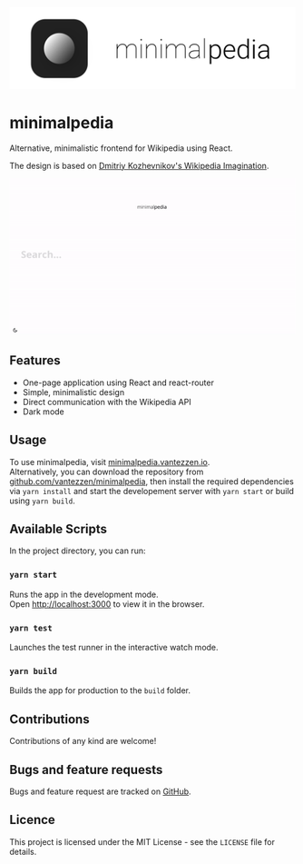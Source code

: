 <img src="logo.png">

# minimalpedia
Alternative, minimalistic frontend for Wikipedia using React.

The design is based on [Dmitriy Kozhevnikov's Wikipedia Imagination](https://www.behance.net/gallery/75870375/Wikipedia-Imagination).

<img src="demo.gif">

## Features
- One-page application using React and react-router
- Simple, minimalistic design
- Direct communication with the Wikipedia API
- Dark mode

## Usage
To use minimalpedia, visit [minimalpedia.vantezzen.io](https://minimalpedia.vantezzen.io).<br>
Alternatively, you can download the repository from [github.com/vantezzen/minimalpedia](https://github.com/vantezzen/minimalpedia), then install the required dependencies via `yarn install` and start the developement server with `yarn start` or build using `yarn build`.

## Available Scripts
In the project directory, you can run:

### `yarn start`

Runs the app in the development mode.<br>
Open [http://localhost:3000](http://localhost:3000) to view it in the browser.

### `yarn test`

Launches the test runner in the interactive watch mode.

### `yarn build`

Builds the app for production to the `build` folder.

## Contributions
Contributions of any kind are welcome!

## Bugs and feature requests
Bugs and feature request are tracked on [GitHub](https://github.com/vantezzen/minimalpedia/issues).

## Licence
This project is licensed under the MIT License - see the `LICENSE` file for details.
